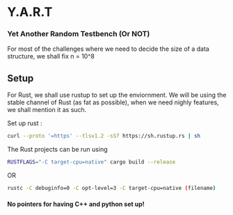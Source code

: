 # Y.A.R.T
### Yet Another Random Testbench (Or NOT)

For most of the challenges where we need to decide the size of a data structure, we shall fix n = 10^8

## Setup
For Rust, we shall use rustup to set up the enviornment. We will be using the stable channel of Rust (as fat as possible), when we need nighly features, we shall mention it as such.

Set up rust :
```bash
curl --proto '=https' --tlsv1.2 -sSf https://sh.rustup.rs | sh
```
The Rust projects can be run using 
```bash
RUSTFLAGS="-C target-cpu=native" cargo build --release
```

OR

```bash
rustc -C debuginfo=0 -C opt-level=3 -C target-cpu=native (filename)
```

#### No pointers for having C++ and python set up!
